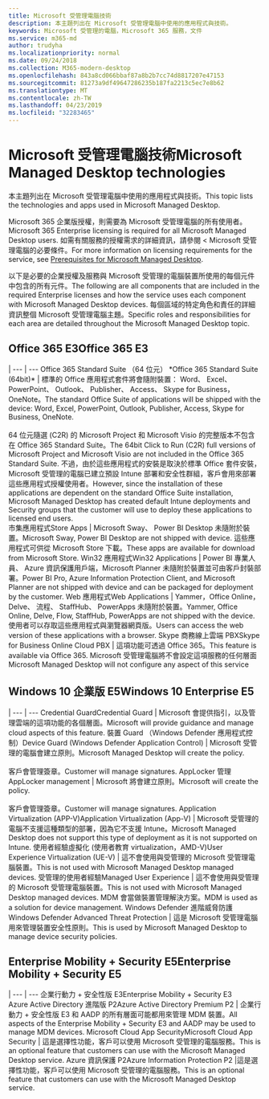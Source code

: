 ```yaml
---
title: Microsoft 受管理電腦技術
description: 本主題列出在 Microsoft 受管理電腦中使用的應用程式與技術。
keywords: Microsoft 受管理的電腦，Microsoft 365 服務，文件
ms.service: m365-md
author: trudyha
ms.localizationpriority: normal
ms.date: 09/24/2018
ms.collection: M365-modern-desktop
ms.openlocfilehash: 843a8cd066bbaf87a8b2b7cc74d8817207e47153
ms.sourcegitcommit: 81273a9df49647286235b187fa2213c5ec7e8b62
ms.translationtype: MT
ms.contentlocale: zh-TW
ms.lasthandoff: 04/23/2019
ms.locfileid: "32283465"
---
```

# <a name="microsoft-managed-desktop-technologies"></a><span data-ttu-id="76bf9-104">Microsoft 受管理電腦技術</span><span class="sxs-lookup"><span data-stu-id="76bf9-104">Microsoft Managed Desktop technologies</span></span>

<span data-ttu-id="76bf9-105">本主題列出在 Microsoft 受管理電腦中使用的應用程式與技術。</span><span class="sxs-lookup"><span data-stu-id="76bf9-105">This topic lists the technologies and apps used in Microsoft Managed Desktop.</span></span>

<!-- Microsoft 365 E5; Device as a Service -->
<!-- in O365 table, standard suite, removed this sentence "Please see the Installation of Project/Visio 64bit Click to Run Addendum for important deployment instructions. -->

<span data-ttu-id="76bf9-106">Microsoft 365 企業版授權，則需要為 Microsoft 受管理電腦的所有使用者。</span><span class="sxs-lookup"><span data-stu-id="76bf9-106">Microsoft 365 Enterprise licensing is required for all Microsoft Managed Desktop users.</span></span> <span data-ttu-id="76bf9-107">如需有關服務的授權需求的詳細資訊，請參閱 < <b0>Microsoft 受管理電腦的必要條件</b0>。</span><span class="sxs-lookup"><span data-stu-id="76bf9-107">For more information on licensing requirements for the service, see [Prerequisites for Microsoft Managed Desktop](../get-ready/prerequisites.md).</span></span>

<span data-ttu-id="76bf9-108">以下是必要的企業授權及服務與 Microsoft 受管理的電腦裝置所使用的每個元件中包含的所有元件。</span><span class="sxs-lookup"><span data-stu-id="76bf9-108">The following are all components that are included in the required Enterprise licenses and how the service uses each component with Microsoft Managed Desktop devices.</span></span> <span data-ttu-id="76bf9-109">每個區域的特定角色和責任的詳細資訊整個 Microsoft 受管理電腦主題。</span><span class="sxs-lookup"><span data-stu-id="76bf9-109">Specific roles and responsibilities for each area are detailed throughout the Microsoft Managed Desktop topic.</span></span> 

## <a name="office-365-e3"></a><span data-ttu-id="76bf9-110">Office 365 E3</span><span class="sxs-lookup"><span data-stu-id="76bf9-110">Office 365 E3</span></span>
 |
 --- | ---
<span data-ttu-id="76bf9-111">Office 365 Standard Suite （64 位元） \*</span><span class="sxs-lookup"><span data-stu-id="76bf9-111">Office 365 Standard Suite (64bit)\*</span></span> | <span data-ttu-id="76bf9-112">標準的 Office 應用程式套件將會隨附裝置： Word、 Excel、 PowerPoint、 Outlook、 Publisher、 Access、 Skype for Business，OneNote。</span><span class="sxs-lookup"><span data-stu-id="76bf9-112">The standard Office Suite of applications will be shipped with the device: Word, Excel, PowerPoint, Outlook, Publisher, Access, Skype for Business, OneNote.</span></span><br><br><span data-ttu-id="76bf9-113">64 位元隨選 (C2R) 的 Microsoft Project 和 Microsoft Visio 的完整版本不包含在 Office 365 Standard Suite。</span><span class="sxs-lookup"><span data-stu-id="76bf9-113">The 64bit Click to Run (C2R) full versions of Microsoft Project and Microsoft Visio are not included in the Office 365 Standard Suite.</span></span>  <span data-ttu-id="76bf9-114">不過，由於這些應用程式的安裝是取決於標準 Office 套件安裝，Microsoft 受管理的電腦已建立預設 Intune 部署和安全性群組，客戶會用來部署這些應用程式授權使用者。</span><span class="sxs-lookup"><span data-stu-id="76bf9-114">However, since the installation of these applications are dependent on the standard Office Suite installation, Microsoft Managed Desktop has created default Intune deployments and Security groups that the customer will use to deploy these applications to licensed end users.</span></span>  
<span data-ttu-id="76bf9-115">市集應用程式</span><span class="sxs-lookup"><span data-stu-id="76bf9-115">Store Apps</span></span> |    <span data-ttu-id="76bf9-116">Microsoft Sway、 Power BI Desktop 未隨附於裝置。</span><span class="sxs-lookup"><span data-stu-id="76bf9-116">Microsoft Sway, Power BI Desktop are not shipped with device.</span></span> <span data-ttu-id="76bf9-117">這些應用程式可供從 Microsoft Store 下載。</span><span class="sxs-lookup"><span data-stu-id="76bf9-117">These apps are available for download from Microsoft Store.</span></span>
<span data-ttu-id="76bf9-118">Win32 應用程式</span><span class="sxs-lookup"><span data-stu-id="76bf9-118">Win32 Applications</span></span> |    <span data-ttu-id="76bf9-119">Power BI 專業人員、 Azure 資訊保護用戶端，Microsoft Planner 未隨附於裝置並可由客戶封裝部署。</span><span class="sxs-lookup"><span data-stu-id="76bf9-119">Power BI Pro, Azure Information Protection Client, and Microsoft Planner are not shipped with device and can be packaged for deployment by the customer.</span></span> 
<span data-ttu-id="76bf9-120">Web 應用程式</span><span class="sxs-lookup"><span data-stu-id="76bf9-120">Web Applications</span></span> |  <span data-ttu-id="76bf9-121">Yammer，Office Online，Delve、 流程、 StaffHub、 PowerApps 未隨附於裝置。</span><span class="sxs-lookup"><span data-stu-id="76bf9-121">Yammer, Office Online, Delve, Flow, StaffHub, PowerApps are not shipped with the device.</span></span> <span data-ttu-id="76bf9-122">使用者可以存取這些應用程式與瀏覽器網頁版。</span><span class="sxs-lookup"><span data-stu-id="76bf9-122">Users can access the web version of these applications with a browser.</span></span>
<span data-ttu-id="76bf9-123">Skype 商務線上雲端 PBX</span><span class="sxs-lookup"><span data-stu-id="76bf9-123">Skype for Business Online Cloud PBX</span></span> | <span data-ttu-id="76bf9-124">這項功能可透過 Office 365。</span><span class="sxs-lookup"><span data-stu-id="76bf9-124">This feature is available via Office 365.</span></span> <span data-ttu-id="76bf9-125">Microsoft 受管理電腦將不會設定這項服務的任何層面</span><span class="sxs-lookup"><span data-stu-id="76bf9-125">Microsoft Managed Desktop will not configure any aspect of this service</span></span>

## <a name="windows-10-enterprise-e5"></a><span data-ttu-id="76bf9-126">Windows 10 企業版 E5</span><span class="sxs-lookup"><span data-stu-id="76bf9-126">Windows 10 Enterprise E5</span></span>

 |
 --- | ---
<span data-ttu-id="76bf9-127">Credential Guard</span><span class="sxs-lookup"><span data-stu-id="76bf9-127">Credential Guard</span></span> |  <span data-ttu-id="76bf9-128">Microsoft 會提供指引，以及管理雲端的這項功能的各個層面。</span><span class="sxs-lookup"><span data-stu-id="76bf9-128">Microsoft will provide guidance and manage cloud aspects of this feature.</span></span>
<span data-ttu-id="76bf9-129">裝置 Guard （Windows Defender 應用程式控制）</span><span class="sxs-lookup"><span data-stu-id="76bf9-129">Device Guard (Windows Defender Application Control)</span></span> | <span data-ttu-id="76bf9-130">Microsoft 受管理的電腦會建立原則。</span><span class="sxs-lookup"><span data-stu-id="76bf9-130">Microsoft Managed Desktop will create the policy.</span></span> <br><br><span data-ttu-id="76bf9-131">客戶會管理簽章。</span><span class="sxs-lookup"><span data-stu-id="76bf9-131">Customer will manage signatures.</span></span>
<span data-ttu-id="76bf9-132">AppLocker 管理</span><span class="sxs-lookup"><span data-stu-id="76bf9-132">AppLocker management</span></span> |  <span data-ttu-id="76bf9-133">Microsoft 將會建立原則。</span><span class="sxs-lookup"><span data-stu-id="76bf9-133">Microsoft will create the policy.</span></span> <br><br><span data-ttu-id="76bf9-134">客戶會管理簽章。</span><span class="sxs-lookup"><span data-stu-id="76bf9-134">Customer will manage signatures.</span></span>
<span data-ttu-id="76bf9-135">Application Virtualization (APP-V)</span><span class="sxs-lookup"><span data-stu-id="76bf9-135">Application Virtualization (App-V)</span></span> |    <span data-ttu-id="76bf9-136">Microsoft 受管理的電腦不支援這種類型的部署，因為它不支援 Intune。</span><span class="sxs-lookup"><span data-stu-id="76bf9-136">Microsoft Managed Desktop does not support this type of deployment as it is not supported on Intune.</span></span>
<span data-ttu-id="76bf9-137">使用者經驗虛擬化 (使用者教育 virtualization，AMD-V)</span><span class="sxs-lookup"><span data-stu-id="76bf9-137">User Experience Virtualization (UE-V)</span></span> | <span data-ttu-id="76bf9-138">這不會使用與受管理的 Microsoft 受管理電腦裝置。</span><span class="sxs-lookup"><span data-stu-id="76bf9-138">This is not used with Microsoft Managed Desktop managed devices.</span></span>
<span data-ttu-id="76bf9-139">受管理的使用者經驗</span><span class="sxs-lookup"><span data-stu-id="76bf9-139">Managed User Experience</span></span>  | <span data-ttu-id="76bf9-140">這不會使用與受管理的 Microsoft 受管理電腦裝置。</span><span class="sxs-lookup"><span data-stu-id="76bf9-140">This is not used with Microsoft Managed Desktop managed devices.</span></span> <span data-ttu-id="76bf9-141">MDM 會當做裝置管理解決方案。</span><span class="sxs-lookup"><span data-stu-id="76bf9-141">MDM is used as a solution for device management.</span></span>
<span data-ttu-id="76bf9-142">Windows Defender 進階威脅防護</span><span class="sxs-lookup"><span data-stu-id="76bf9-142">Windows Defender Advanced Threat Protection</span></span> |   <span data-ttu-id="76bf9-143">這是 Microsoft 受管理電腦用來管理裝置安全性原則。</span><span class="sxs-lookup"><span data-stu-id="76bf9-143">This is used by Microsoft Managed Desktop to manage device security policies.</span></span> 

## <a name="enterprise-mobility--security-e5"></a><span data-ttu-id="76bf9-144">Enterprise Mobility + Security E5</span><span class="sxs-lookup"><span data-stu-id="76bf9-144">Enterprise Mobility + Security E5</span></span>

 |
 --- | ---
<span data-ttu-id="76bf9-145">企業行動力 + 安全性版 E3</span><span class="sxs-lookup"><span data-stu-id="76bf9-145">Enterprise Mobility + Security E3</span></span><br><span data-ttu-id="76bf9-146">Azure Active Directory 進階版 P2</span><span class="sxs-lookup"><span data-stu-id="76bf9-146">Azure Active Directory Premium P2</span></span> |    <span data-ttu-id="76bf9-147">企業行動力 + 安全性版 E3 和 AADP 的所有層面可能都用來管理 MDM 裝置。</span><span class="sxs-lookup"><span data-stu-id="76bf9-147">All aspects of the Enterprise Mobility + Security E3 and AADP may be used to manage MDM devices.</span></span>
<span data-ttu-id="76bf9-148">Microsoft Cloud App Security</span><span class="sxs-lookup"><span data-stu-id="76bf9-148">Microsoft Cloud App Security</span></span> |  <span data-ttu-id="76bf9-149">這是選擇性功能，客戶可以使用 Microsoft 受管理的電腦服務。</span><span class="sxs-lookup"><span data-stu-id="76bf9-149">This is an optional feature that customers can use with the Microsoft Managed Desktop service.</span></span>
<span data-ttu-id="76bf9-150">Azure 資訊保護 P2</span><span class="sxs-lookup"><span data-stu-id="76bf9-150">Azure Information Protection P2</span></span>  |<span data-ttu-id="76bf9-151">這是選擇性功能，客戶可以使用 Microsoft 受管理的電腦服務。</span><span class="sxs-lookup"><span data-stu-id="76bf9-151">This is an optional feature that customers can use with the Microsoft Managed Desktop service.</span></span>
